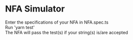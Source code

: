 # NFA Simulator

Enter the specifications of your NFA in NFA.spec.ts <br/>
Run 'yarn test' <br/>
The NFA will pass the test(s) if your string(s) is/are accepted <br/>